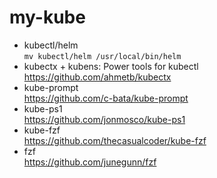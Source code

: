 # my-kube
- kubectl/helm  
  `mv kubectl/helm /usr/local/bin/helm`
- kubectx + kubens: Power tools for kubectl  
  https://github.com/ahmetb/kubectx
- kube-prompt    
  https://github.com/c-bata/kube-prompt
- kube-ps1   
  https://github.com/jonmosco/kube-ps1
- kube-fzf  
  https://github.com/thecasualcoder/kube-fzf
- fzf  
  https://github.com/junegunn/fzf

